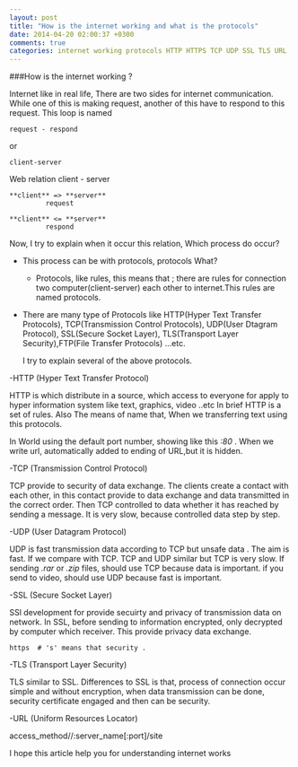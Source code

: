 ```yaml
---
layout: post
title: "How is the internet working and what is the protocols"
date: 2014-04-20 02:00:37 +0300
comments: true
categories: internet working protocols HTTP HTTPS TCP UDP SSL TLS URL
---
```


###How is the internet working ?

Internet like in real life, There are two sides for internet communication. While one of this is making request, another of this
have to respond to this request. This loop is named

```
request - respond
```
or

```
client-server
```
Web relation client - server

```
**client** => **server**
         request
```
```
**client** <= **server**
         respond
```
Now, I try to explain when it occur this relation, Which process do occur?

- This process can be with protocols, protocols What?

  - Protocols, like rules, this means that ; there are rules for connection two computer(client-server) each other to
   internet.This rules are named protocols.

- There are many type of Protocols like HTTP(Hyper Text Transfer Protocols), TCP(Transmission Control Protocols),
UDP(User Dtagram Protocol), SSL(Secure Socket Layer), TLS(Transport Layer Security),FTP(File Transfer Protocols) ...etc.

  I try to explain several of the above protocols.

-HTTP (Hyper Text Transfer Protocol)

HTTP is which distribute in a source, which access to everyone for apply to hyper information system like text, graphics, video ..etc
In brief HTTP is a set of rules.
Also The means of name that, When we transferring text using this protocols.

In World using the default port number, showing like this *:80* . When we write url, automatically added to ending of URL,but it
is hidden.

-TCP (Transmission Control Protocol)

TCP provide to security of data exchange. The clients create a contact with each other, in this contact provide to data exchange
and data transmitted in the correct order. Then TCP controlled to data whether it has reached by sending a message.
 It is very slow, because controlled data step by step.

-UDP (User Datagram Protocol)

UDP is fast transmission data according to TCP but unsafe data . The aim is fast. If we compare with TCP. TCP and UDP similar
but TCP is very slow. If sending *.rar* or *.zip* files, should use TCP because data is important. if you send to video,
should use UDP because fast is important.

-SSL (Secure Socket Layer)

SSl development for provide secuirty and privacy of transmission data on network. In SSL, before sending to information
encrypted, only decrypted by computer which receiver. This provide privacy data exchange.

    https  # 's' means that security .

-TLS (Transport Layer Security)

TLS similar to SSL. Differences to SSL is that, process of connection occur simple and without encryption, when data transmission can be done,
security certificate engaged and then can be security.

-URL (Uniform Resources Locator)

   access_method//:server_name[:port]/site

I hope this article help you for understanding internet works
